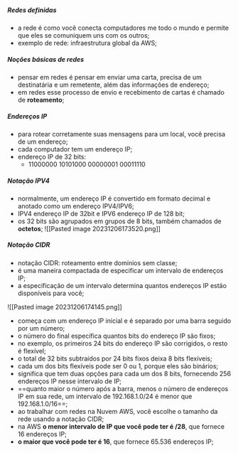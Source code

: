 ##### Redes definidas

- a rede é como você conecta computadores me todo o mundo e permite que eles se comuniquem uns com os outros;
- exemplo de rede: infraestrutura global da AWS;

##### Noções básicas de redes

- pensar em redes é pensar em enviar uma carta, precisa de um destinatária e um remetente, além das informações de endereço;
- em redes esse processo de envio e recebimento de cartas é chamado de **roteamento**;

##### Endereços IP

- para rotear corretamente suas mensagens para um local, você precisa de um endereço;
- cada computador tem um endereço IP;
- endereço IP de 32 bits:
	- 11000000 10101000 00000001 00011110

##### Notação IPV4

- normalmente, um endereço IP é convertido em formato decimal e anotado como um endereço IPV4/IPV6;
- IPV4 endereço IP de 32bit e IPV6 endereço IP de 128 bit;
- os 32 bits são agrupados em grupos de 8 bits, também chamados de **octetos**;
![[Pasted image 20231206173520.png]]

##### Notação CIDR

- notação CIDR: roteamento entre domínios sem classe;
- é uma maneira compactada de especificar um intervalo de endereços IP;
- a especificação de um intervalo determina quantos endereços IP estão disponíveis para você;

![[Pasted image 20231206174145.png]]

- começa com um endereço IP inicial e é separado por uma barra seguido por um número;
- o número do final específica quantos bits do endereço IP são fixos;
- no exemplo, os primeiros 24 bits do endereço IP são corrigidos, o resto é flexível;
- o total de 32 bits subtraídos por 24 bits fixos deixa 8 bits flexíveis;
- cada um dos bits flexíveis pode ser 0 ou 1, porque eles são binários;
- significa que tem duas opções para cada um dos 8 bits, fornecendo 256 endereços IP nesse intervalo de IP;
- ==quanto maior o número após a barra, menos o número de endereços IP em sua rede, um intervalo de 192.168.1.0/24 é menor que 192.168.1.0/16==;
- ao trabalhar com redes na Nuvem AWS, você escolhe o tamanho da rede usando a notação CIDR;
- na AWS **o menor intervalo de IP que você pode ter é /28**, que fornece 16 endereços IP;
- **o maior que você pode ter é 16**, que fornece 65.536 endereços IP;